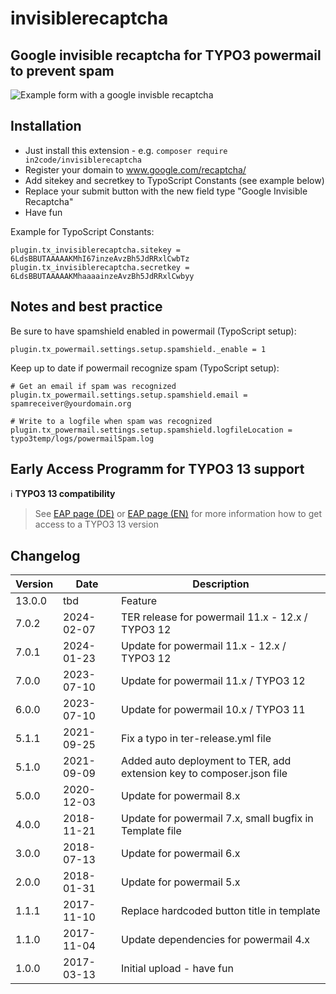 # invisiblerecaptcha

## Google invisible recaptcha for TYPO3 powermail to prevent spam

![Example form with a google invisble recaptcha](Documentation/Images/frontend.png "Example form with a google invisble recaptcha")


## Installation

- Just install this extension - e.g. `composer require in2code/invisiblerecaptcha`
- Register your domain to www.google.com/recaptcha/
- Add sitekey and secretkey to TypoScript Constants (see example below)
- Replace your submit button with the new field type "Google Invisible Recaptcha"
- Have fun

Example for TypoScript Constants:

```
plugin.tx_invisiblerecaptcha.sitekey = 6LdsBBUTAAAAAKMhI67inzeAvzBh5JdRRxlCwbTz
plugin.tx_invisiblerecaptcha.secretkey = 6LdsBBUTAAAAAKMhaaaainzeAvzBh5JdRRxlCwbyy
```

## Notes and best practice

Be sure to have spamshield enabled in powermail (TypoScript setup):


```
plugin.tx_powermail.settings.setup.spamshield._enable = 1
```

Keep up to date if powermail recognize spam (TypoScript setup):

```
# Get an email if spam was recognized
plugin.tx_powermail.settings.setup.spamshield.email = spamreceiver@yourdomain.org

# Write to a logfile when spam was recognized
plugin.tx_powermail.settings.setup.spamshield.logfileLocation = typo3temp/logs/powermailSpam.log
```

## Early Access Programm for TYPO3 13 support

:information_source: **TYPO3 13 compatibility**
> See [EAP page (DE)](https://www.in2code.de/agentur/typo3-extensions/early-access-programm/) or
> [EAP page (EN)](https://www.in2code.de/en/agency/typo3-extensions/early-access-program/) for more information how
> to get access to a TYPO3 13 version



## Changelog

| Version | Date       | Description                                                          |
|---------|------------|----------------------------------------------------------------------|
| 13.0.0  | tbd        | Feature | TYPO3 v13 compatibility - planned                          |
| 7.0.2   | 2024-02-07 | TER release for powermail 11.x - 12.x / TYPO3 12                     |
| 7.0.1   | 2024-01-23 | Update for powermail 11.x - 12.x / TYPO3 12                          |
| 7.0.0   | 2023-07-10 | Update for powermail 11.x / TYPO3 12                                 |
| 6.0.0   | 2023-07-10 | Update for powermail 10.x / TYPO3 11                                 |
| 5.1.1   | 2021-09-25 | Fix a typo in ter-release.yml file                                   |
| 5.1.0   | 2021-09-09 | Added auto deployment to TER, add extension key to composer.json file |
| 5.0.0   | 2020-12-03 | Update for powermail 8.x                                             |
| 4.0.0   | 2018-11-21 | Update for powermail 7.x, small bugfix in Template file              |
| 3.0.0   | 2018-07-13 | Update for powermail 6.x                                             |
| 2.0.0   | 2018-01-31 | Update for powermail 5.x                                             |
| 1.1.1   | 2017-11-10 | Replace hardcoded button title in template                           |
| 1.1.0   | 2017-11-04 | Update dependencies for powermail 4.x                                |
| 1.0.0   | 2017-03-13 | Initial upload - have fun                                            |
